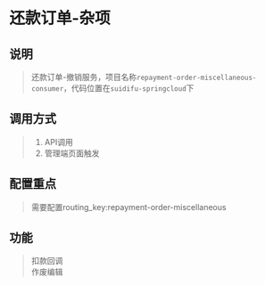 # 还款订单-杂项 #

## 说明
> 还款订单-撤销服务，项目名称`repayment-order-miscellaneous-consumer`，代码位置在`suidifu-springcloud`下

## 调用方式
> 1. API调用
> 2. 管理端页面触发

## 配置重点
> 需要配置routing_key:repayment-order-miscellaneous

## 功能
> 扣款回调  
作废编辑
